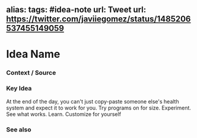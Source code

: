 alias: 
tags: #idea-note
url: 
Tweet url: https://twitter.com/javiiegomez/status/1485206537455149059
---
# Idea Name

### Context / Source


### Key Idea

At the end of the day, you can't just copy-paste someone else's health system and expect it to work for you. Try programs on for size. Experiment. See what works. Learn. Customize for yourself

### See also
